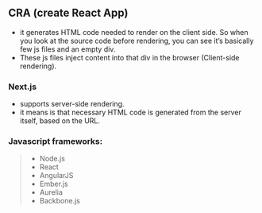 ## CRA (create React App)
- it generates HTML code needed to render on the client side. So when you look at the source code before rendering, you can see it’s basically few js files and an empty div. 
- These js files inject content into that div in the browser (Client-side rendering).

### Next.js
- supports server-side rendering. 
-  it means is that necessary HTML code is generated from the server itself, based on the URL.

### Javascript frameworks:
>- Node.js
>- React
>- AngularJS
>- Ember.js
>- Aurelia
>- Backbone.js
